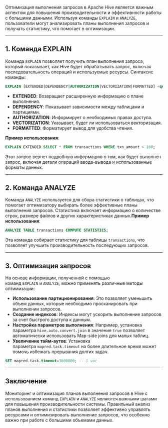 
Оптимизация выполнения запросов в Apache Hive является важным аспектом для повышения производительности и эффективности работы с большими данными. Используя команды `EXPLAIN` и `ANALYZE`, пользователи могут анализировать планы выполнения запросов и получать статистику, что помогает в оптимизации.

---
## 1. Команда EXPLAIN

Команда `EXPLAIN` позволяет получить план выполнения запроса, который показывает, как Hive будет обрабатывать запрос, включая последовательность операций и используемые ресурсы. Синтаксис команды:

``` sql
EXPLAIN [EXTENDED|DEPENDENCY|AUTHORIZATION|VECTORIZATION|FORMATTED] <query>;
```

- **EXTENDED**: Возвращает расширенную информацию о плане выполнения.
- **DEPENDENCY**: Показывает зависимости между таблицами и партициями.
- **AUTHORIZATION**: Информирует о необходимых правах доступа.
- **VECTORIZATION**: Указывает, будет ли использоваться векторизация.
- **FORMATTED**: Форматирует вывод для удобства чтения.

**Пример использования**:

```sql
EXPLAIN EXTENDED SELECT * FROM transactions WHERE txn_amount > 100;
```
Этот запрос вернет подробную информацию о том, как будет выполнен запрос, включая детали операций ввода-вывода и использованные форматы данных.

---
## 2. Команда ANALYZE

Команда `ANALYZE` используется для сбора статистики о таблицах, что помогает оптимизатору выбирать более эффективные планы выполнения запросов. Статистика включает информацию о количестве строк, размере файлов и других характеристиках данных.**Пример использования**:

```sql
ANALYZE TABLE transactions COMPUTE STATISTICS;
```
Эта команда собирает статистику для таблицы `transactions`, что позволяет улучшить производительность последующих запросов.

---
## 3. Оптимизация запросов

На основе информации, полученной с помощью команд `EXPLAIN` и `ANALYZE`, можно применять различные методы оптимизации:

- **Использование партиционирования**: Это позволяет уменьшить объем данных, которые необходимо просканировать при выполнении запросов.
- **Создание индексов**: Индексы могут ускорить выполнение запросов за счет быстрого доступа к данным.
- **Настройка параметров выполнения**: Например, установка параметра `hive.auto.convert.join` в значение `true` позволяет автоматически использовать Map-side joins для малых таблиц.
- **Увеличение тайм-аутов**: Установка параметра `mapred.task.timeout` на более длительное время может помочь избежать прерывания долгих задач.

```sql
SET mapred.task.timeout=3600000; -- 1 час
```

---
## Заключение

Мониторинг и оптимизация планов выполнения запросов в Hive с использованием команд `EXPLAIN` и `ANALYZE` являются важными шагами для повышения производительности системы. Правильный анализ планов выполнения и статистики позволяет эффективно управлять ресурсами и оптимизировать выполнение запросов, что особенно важно при работе с большими объемами данных.